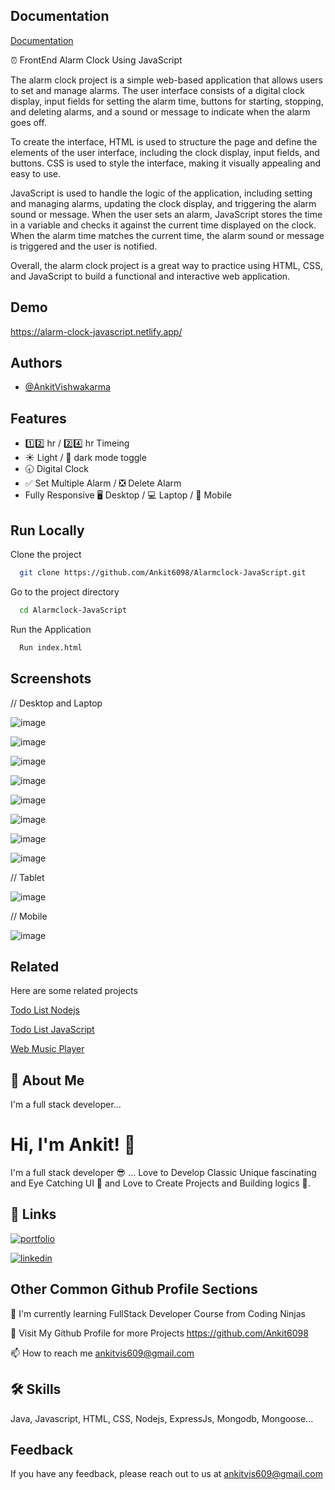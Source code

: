 ## Documentation

[Documentation](https://linktodocumentation)

⏰ FrontEnd Alarm Clock Using JavaScript

The alarm clock project is a simple web-based application that allows users to set and manage alarms. The user interface consists of a digital clock display, input fields for setting the alarm time, buttons for starting, stopping, and deleting alarms, and a sound or message to indicate when the alarm goes off.

To create the interface, HTML is used to structure the page and define the elements of the user interface, including the clock display, input fields, and buttons. CSS is used to style the interface, making it visually appealing and easy to use.

JavaScript is used to handle the logic of the application, including setting and managing alarms, updating the clock display, and triggering the alarm sound or message. When the user sets an alarm, JavaScript stores the time in a variable and checks it against the current time displayed on the clock. When the alarm time matches the current time, the alarm sound or message is triggered and the user is notified.

Overall, the alarm clock project is a great way to practice using HTML, CSS, and JavaScript to build a functional and interactive web application.
## Demo

https://alarm-clock-javascript.netlify.app/
## Authors

- [@AnkitVishwakarma](https://github.com/Ankit6098)


## Features

- 1️⃣2️⃣ hr / 2️⃣4️⃣ hr Timeing
- ☀ Light / 🌙 dark mode toggle
- 🕣 Digital Clock
- ✅ Set Multiple Alarm / ❎ Delete Alarm
- Fully Responsive 🖥 Desktop / 💻 Laptop / 📱 Mobile
## Run Locally

Clone the project

```bash
  git clone https://github.com/Ankit6098/Alarmclock-JavaScript.git
```

Go to the project directory

```bash
  cd Alarmclock-JavaScript
```

Run the Application

```bash
  Run index.html
```



## Screenshots

// Desktop and Laptop

![image](https://user-images.githubusercontent.com/92246613/226989053-dd8008c8-834c-436c-bc9b-9bfaf41d7533.png)

![image](https://user-images.githubusercontent.com/92246613/226989104-f9f661e5-84a3-4ae9-9acb-b1e948641ec8.png)

![image](https://user-images.githubusercontent.com/92246613/226989143-a3d2bf67-b46d-4a90-9297-38da9c8517eb.png)

![image](https://user-images.githubusercontent.com/92246613/226989174-6738dfed-3d8b-48d1-88be-4ed975726e15.png)

![image](https://user-images.githubusercontent.com/92246613/226989244-19890753-49e4-44f0-bfe4-07a8b771fbf0.png)

![image](https://user-images.githubusercontent.com/92246613/226989287-feed4449-83b6-4b18-b53b-04860180137b.png)

![image](https://user-images.githubusercontent.com/92246613/226989356-f07377b5-9623-458c-b958-5b5050c7db5a.png)

![image](https://user-images.githubusercontent.com/92246613/226989325-95b7fd22-e897-4dc3-ada1-82f6cda174c9.png)

// Tablet

![image](https://user-images.githubusercontent.com/92246613/226990321-46cfc8e3-201b-463b-8632-ca3addd98a95.png)

// Mobile

![image](https://user-images.githubusercontent.com/92246613/226991091-b30a335f-428f-46df-b820-d94273f5398f.png)


## Related

Here are some related projects

[Todo List Nodejs](https://github.com/Ankit6098/Todos-nodejs)

[Todo List JavaScript](https://github.com/Ankit6098/TODO-List-JavaScript)

[Web Music Player](https://github.com/Ankit6098/Web-Music-Player)


## 🚀 About Me
I'm a full stack developer...


# Hi, I'm Ankit! 👋

I'm a full stack developer 😎 ... Love to Develop Classic Unique fascinating and Eye Catching UI 🤩 and Love to Create Projects and Building logics 🧠.
## 🔗 Links
[![portfolio](https://img.shields.io/badge/my_portfolio-000?style=for-the-badge&logo=ko-fi&logoColor=white)](https://ankithub.me/Resume/)

[![linkedin](https://img.shields.io/badge/linkedin-0A66C2?style=for-the-badge&logo=linkedin&logoColorwhite=)](https://www.linkedin.com/in/ankit-vishwakarma-6531221b0/)


## Other Common Github Profile Sections
🧠 I'm currently learning FullStack Developer Course from Coding Ninjas

🚀 Visit My Github Profile for more Projects https://github.com/Ankit6098

📫 How to reach me ankitvis609@gmail.com


## 🛠 Skills
Java, Javascript, HTML, CSS, Nodejs, ExpressJs, Mongodb, Mongoose...


## Feedback

If you have any feedback, please reach out to us at ankitvis609@gmail.com

